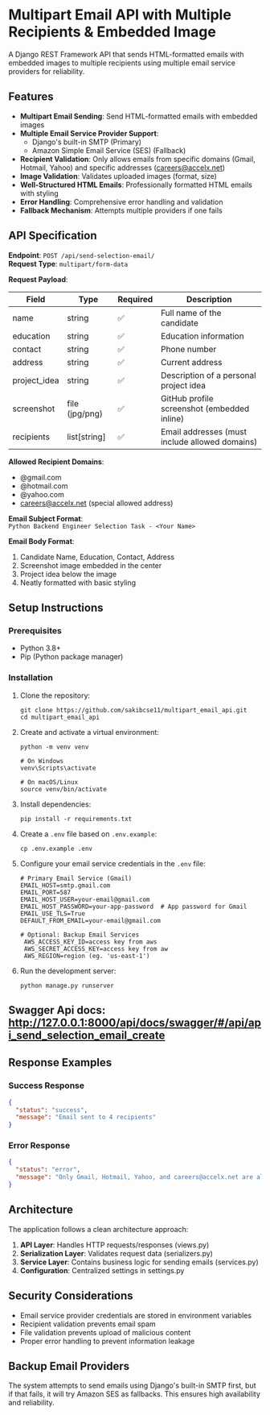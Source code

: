 # Multipart Email API with Multiple Recipients & Embedded Image

A Django REST Framework API that sends HTML-formatted emails with embedded images to multiple recipients using multiple email service providers for reliability.

## Features

- **Multipart Email Sending**: Send HTML-formatted emails with embedded images
- **Multiple Email Service Provider Support**:
  - Django's built-in SMTP (Primary)
  - Amazon Simple Email Service (SES) (Fallback)
- **Recipient Validation**: Only allows emails from specific domains (Gmail, Hotmail, Yahoo) and specific addresses (careers@accelx.net)
- **Image Validation**: Validates uploaded images (format, size)
- **Well-Structured HTML Emails**: Professionally formatted HTML emails with styling
- **Error Handling**: Comprehensive error handling and validation
- **Fallback Mechanism**: Attempts multiple providers if one fails

## API Specification

**Endpoint**: `POST /api/send-selection-email/`  
**Request Type**: `multipart/form-data`

**Request Payload**:

| Field         | Type         | Required | Description                               |
|---------------|--------------|----------|-------------------------------------------|
| name          | string       | ✅       | Full name of the candidate                |
| education     | string       | ✅       | Education information                     |
| contact       | string       | ✅       | Phone number                              |
| address       | string       | ✅       | Current address                           |
| project_idea  | string       | ✅       | Description of a personal project idea    |
| screenshot    | file (jpg/png)| ✅      | GitHub profile screenshot (embedded inline)|
| recipients    | list[string] | ✅       | Email addresses (must include allowed domains)|

**Allowed Recipient Domains**:
- @gmail.com
- @hotmail.com
- @yahoo.com
- careers@accelx.net (special allowed address)

**Email Subject Format**:  
`Python Backend Engineer Selection Task - <Your Name>`

**Email Body Format**:
1. Candidate Name, Education, Contact, Address
2. Screenshot image embedded in the center
3. Project idea below the image
4. Neatly formatted with basic styling

## Setup Instructions

### Prerequisites

- Python 3.8+
- Pip (Python package manager)

### Installation

1. Clone the repository:
   ```
   git clone https://github.com/sakibcse11/multipart_email_api.git
   cd multipart_email_api
   ```

2. Create and activate a virtual environment:
   ```
   python -m venv venv
   
   # On Windows
   venv\Scripts\activate
   
   # On macOS/Linux
   source venv/bin/activate
   ```

3. Install dependencies:
   ```
   pip install -r requirements.txt
   ```

4. Create a `.env` file based on `.env.example`:
   ```
   cp .env.example .env
   ```

5. Configure your email service credentials in the `.env` file:
   ```
   # Primary Email Service (Gmail)
   EMAIL_HOST=smtp.gmail.com
   EMAIL_PORT=587
   EMAIL_HOST_USER=your-email@gmail.com
   EMAIL_HOST_PASSWORD=your-app-password  # App password for Gmail
   EMAIL_USE_TLS=True
   DEFAULT_FROM_EMAIL=your-email@gmail.com

   # Optional: Backup Email Services
    AWS_ACCESS_KEY_ID=access key from aws
    AWS_SECRET_ACCESS_KEY=access key from aw
    AWS_REGION=region (eg. 'us-east-1')
   ```

6. Run the development server:
   ```
   python manage.py runserver
   ```
## Swagger Api docs: http://127.0.0.1:8000/api/docs/swagger/#/api/api_send_selection_email_create


## Response Examples

### Success Response
```json
{
  "status": "success",
  "message": "Email sent to 4 recipients"
}
```

### Error Response
```json
{
  "status": "error",
  "message": "Only Gmail, Hotmail, Yahoo, and careers@accelx.net are allowed. Invalid emails: test@example.com"
}
```

## Architecture

The application follows a clean architecture approach:

1. **API Layer**: Handles HTTP requests/responses (views.py)
2. **Serialization Layer**: Validates request data (serializers.py)
3. **Service Layer**: Contains business logic for sending emails (services.py)
4. **Configuration**: Centralized settings in settings.py

## Security Considerations

- Email service provider credentials are stored in environment variables
- Recipient validation prevents email spam
- File validation prevents upload of malicious content
- Proper error handling to prevent information leakage

## Backup Email Providers

The system attempts to send emails using Django's built-in SMTP first, but if that fails, it will try Amazon SES as fallbacks. This ensures high availability and reliability.
